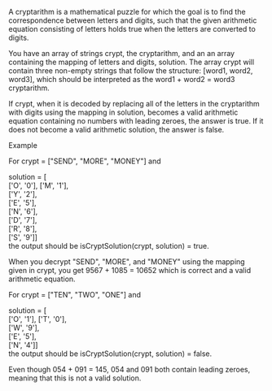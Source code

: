 A cryptarithm is a mathematical puzzle for which the goal is to find the correspondence between letters and digits, such that the given arithmetic equation consisting of letters holds true when the letters are converted to digits.

You have an array of strings crypt, the cryptarithm, and an an array containing the mapping of letters and digits, solution. The array crypt will contain three non-empty strings that follow the structure: [word1, word2, word3], which should be interpreted as the word1 + word2 = word3 cryptarithm.

If crypt, when it is decoded by replacing all of the letters in the cryptarithm with digits using the mapping in solution, becomes a valid arithmetic equation containing no numbers with leading zeroes, the answer is true. If it does not become a valid arithmetic solution, the answer is false.

Example

For crypt = ["SEND", "MORE", "MONEY"] and

solution = [  
            ['O', '0'],
            ['M', '1'],  
            ['Y', '2'],  
            ['E', '5'],  
            ['N', '6'],  
            ['D', '7'],  
            ['R', '8'],  
            ['S', '9']]  
the output should be
isCryptSolution(crypt, solution) = true.

When you decrypt "SEND", "MORE", and "MONEY" using the mapping given in crypt, you get 9567 + 1085 = 10652 which is correct and a valid arithmetic equation.

For crypt = ["TEN", "TWO", "ONE"] and

solution = [  
            ['O', '1'],
            ['T', '0'],  
            ['W', '9'],  
            ['E', '5'],  
            ['N', '4']]  
the output should be
isCryptSolution(crypt, solution) = false.

Even though 054 + 091 = 145, 054 and 091 both contain leading zeroes, meaning that this is not a valid solution.
